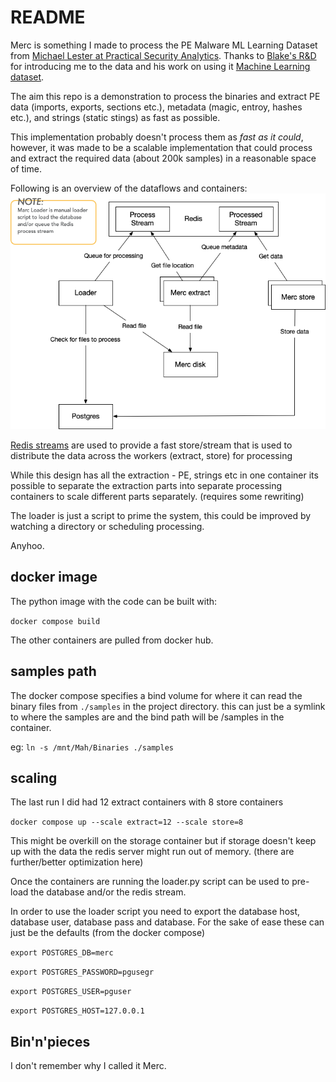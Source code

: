 # README

Merc is something I made to process the PE Malware ML Learning Dataset from [Michael Lester at Practical Security Analytics](https://practicalsecurityanalytics.com/pe-malware-machine-learning-dataset/). Thanks to [Blake's R&D](https://bmcder.com/) for introducing me to the data and his work on using it [Machine Learning dataset](https://bmcder.com/blog/how-would-you-analyse-200000-executables). 

The aim this repo is a demonstration to process the binaries and extract PE data (imports, exports, sections etc.), metadata (magic, entroy, hashes etc.), and strings (static stings) as fast as possible.  

This implementation probably doesn't process them as *fast 
as it could*, however, it was made to be a scalable  implementation that could process and extract the required data (about 200k samples) in a reasonable space of time.

Following is an overview of the dataflows and containers:
![overview](design/Overview.png)

[Redis streams](https://redis.io/docs/manual/data-types/streams/) are used to provide a fast store/stream that is used to distribute the data across the workers (extract, store) for processing  

While this design has all the extraction - PE, strings etc in one container its possible to separate the extraction parts  into separate processing containers to scale different parts separately. (requires some rewriting)

The loader is just a script to prime the system, this could be improved by watching a directory or scheduling processing.

Anyhoo.

## docker image

The python image with the code can be built  with:

 `docker compose build`

The other containers are pulled from docker hub. 

## samples path

The docker compose specifies a bind volume for where it can read the binary files from `./samples` in the project directory. this can just be a symlink to where the samples are and the bind path will be /samples in the container.

eg: `ln -s /mnt/Mah/Binaries ./samples`

## scaling

The last run I did had 12 extract containers with 8 store containers

`docker compose up --scale extract=12 --scale store=8`

This might be overkill on the storage container but if storage doesn't keep up with the data the redis server might run out of memory. (there are further/better optimization here) 

Once the containers are running the loader.py script can be used to pre-load the database and/or the redis stream.

In order to use the loader script you need to export the database host, database user, database pass and database. For the sake of ease these can just be the defaults (from the docker compose)

`export POSTGRES_DB=merc`

`export POSTGRES_PASSWORD=pgusegr`

`export POSTGRES_USER=pguser`

`export POSTGRES_HOST=127.0.0.1`

## Bin'n'pieces

I don't remember why I called it Merc. 